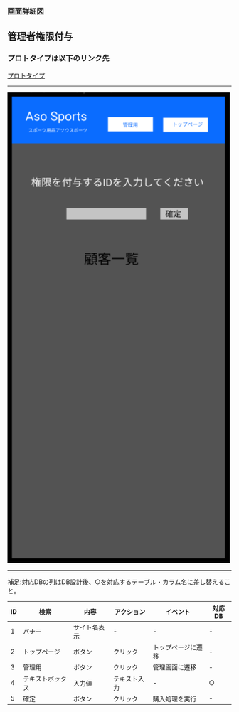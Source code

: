 ### 画面詳細図
## 管理者権限付与
### プロトタイプは以下のリンク先
[プロトタイプ](https://www.figma.com/file/36DPETfL3dwzP5NjNW1WZQ/Untitled?node-id=0%3A1)
*****
<img src="img/Authorization.php.png" width="500">


*****

補足:対応DBの列はDB設計後、○を対応するテーブル・カラム名に差し替えること。

| ID | 検索 | 内容 | アクション | イベント | 対応DB |
|----|-----|-----|---------|--------|-------|
|1|バナー|サイト名表示|-|-|-|
|2|トップページ|ボタン|クリック|トップページに遷移|-|
|3|管理用|ボタン|クリック|管理画面に遷移|-|
|4|テキストボックス|入力値|テキスト入力|-|○|
|5|確定|ボタン|クリック|購入処理を実行|-|


